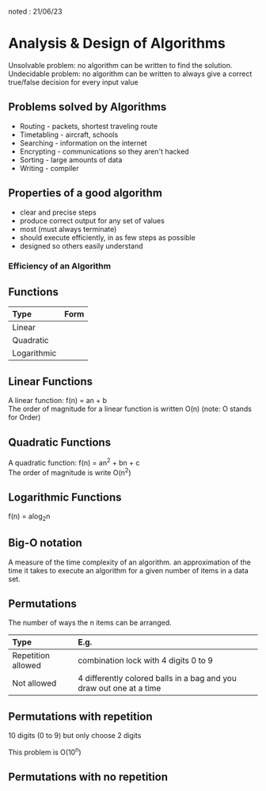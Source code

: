 noted : 21/06/23

# Analysis & Design of Algorithms

Unsolvable problem: no algorithm can be written to find the solution.  
Undecidable problem: no algorithm can be written to always give a correct true/false decision for every input value

## Problems solved by Algorithms

-   Routing - packets, shortest traveling route
-   Timetabling - aircraft, schools
-   Searching - information on the internet
-   Encrypting - communications so they aren't hacked
-   Sorting - large amounts of data
-   Writing - compiler

## Properties of a good algorithm

-   clear and precise steps
-   produce correct output for any set of values
-   most (must always terminate)
-   should execute efficiently, in as few steps as possible
-   designed so others easily understand

### Efficiency of an Algorithm

## Functions

| Type        | Form |
| :---------- | :--- |
| Linear      |      |
| Quadratic   |      |
| Logarithmic |      |

## Linear Functions

A linear function: f(n) = an + b  
The order of magnitude for a linear function is written O(n) (note: O stands for Order)

## Quadratic Functions

A quadratic function: f(n) = an<sup>2</sup> + bn + c  
The order of magnitude is write O(n<sup>2</sup>)

## Logarithmic Functions

f(n) = alog<sub>2</sub>n

## Big-O notation

A measure of the time complexity of an algorithm. an approximation of the time it takes to execute an algorithm for a given number of items in a data set.

## Permutations

The number of ways the n items can be arranged.

| Type               | E.g.                                                                |
| :----------------- | :------------------------------------------------------------------ |
| Repetition allowed | combination lock with 4 digits 0 to 9                               |
| Not allowed        | 4 differently colored balls in a bag and you draw out one at a time |

## Permutations with repetition

10 digits (0 to 9) but only choose 2 digits

This problem is O(10<sup>n</sup>)

## Permutations with no repetition
